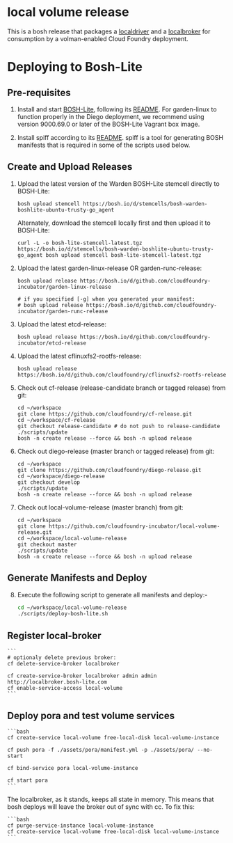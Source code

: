# local volume release
This is a bosh release that packages a [localdriver](https://github.com/cloudfoundry-incubator/localdriver) and a [localbroker](https://github.com/cloudfoundry-incubator/localbroker) for consumption by a volman-enabled Cloud Foundry deployment.

# Deploying to Bosh-Lite

## Pre-requisites

1. Install and start [BOSH-Lite](https://github.com/cloudfoundry/bosh-lite), following its [README](https://github.com/cloudfoundry/bosh-lite/blob/master/README.md).  For garden-linux to function properly in the Diego deployment, we recommend using version 9000.69.0 or later of the BOSH-Lite Vagrant box image.

2. Install spiff according to its [README](https://github.com/cloudfoundry-incubator/spiff). spiff is a tool for generating BOSH manifests that is required in some of the scripts used below.

## Create and Upload Releases

1. Upload the latest version of the Warden BOSH-Lite stemcell directly to BOSH-Lite:

    `bosh upload stemcell https://bosh.io/d/stemcells/bosh-warden-boshlite-ubuntu-trusty-go_agent`

    Alternately, download the stemcell locally first and then upload it to BOSH-Lite:
    
    `curl -L -o bosh-lite-stemcell-latest.tgz https://bosh.io/d/stemcells/bosh-warden-boshlite-ubuntu-trusty-go_agent
    bosh upload stemcell bosh-lite-stemcell-latest.tgz`

2. Upload the latest garden-linux-release OR garden-runc-release:
   
    ```
    bosh upload release https://bosh.io/d/github.com/cloudfoundry-incubator/garden-linux-release
    
    # if you specified [-g] when you generated your manifest:
    # bosh upload release https://bosh.io/d/github.com/cloudfoundry-incubator/garden-runc-release
    ```

3. Upload the latest etcd-release:

    `bosh upload release https://bosh.io/d/github.com/cloudfoundry-incubator/etcd-release`

4. Upload the latest cflinuxfs2-rootfs-release:

    `bosh upload release https://bosh.io/d/github.com/cloudfoundry/cflinuxfs2-rootfs-release`

5. Check out cf-release (release-candidate branch or tagged release) from git:

    ```
    cd ~/workspace
    git clone https://github.com/cloudfoundry/cf-release.git
    cd ~/workspace/cf-release
    git checkout release-candidate # do not push to release-candidate
    ./scripts/update
    bosh -n create release --force && bosh -n upload release
    ```

6. Check out diego-release (master branch or tagged release) from git:

    ```
    cd ~/workspace
    git clone https://github.com/cloudfoundry/diego-release.git
    cd ~/workspace/diego-release
    git checkout develop 
    ./scripts/update
    bosh -n create release --force && bosh -n upload release
    ```

7. Check out local-volume-release (master branch) from git:

    ```
    cd ~/workspace
    git clone https://github.com/cloudfoundry-incubator/local-volume-release.git
    cd ~/workspace/local-volume-release
    git checkout master
    ./scripts/update
    bosh -n create release --force && bosh -n upload release
    ```

## Generate Manifests and Deploy

8. Execute the following script to generate all manifests and deploy:-

    ```bash
    cd ~/workspace/local-volume-release
    ./scripts/deploy-bosh-lite.sh
    ```

## Register local-broker

    ```
    # optionaly delete previous broker:
    cf delete-service-broker localbroker
    
    cf create-service-broker localbroker admin admin http://localbroker.bosh-lite.com
    cf enable-service-access local-volume
    ```

## Deploy pora and test volume services

    ```bash
    cf create-service local-volume free-local-disk local-volume-instance
    
    cf push pora -f ./assets/pora/manifest.yml -p ./assets/pora/ --no-start
    
    cf bind-service pora local-volume-instance
    
    cf start pora
    ```

The localbroker, as it stands, keeps all state in memory. This means that bosh deploys will leave the broker out of sync with cc. To fix this:

    ```bash
    cf purge-service-instance local-volume-instance
    cf create-service local-volume free-local-disk local-volume-instance
    ```
